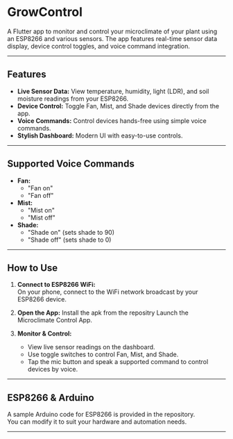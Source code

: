 # GrowControl

A Flutter app to monitor and control your microclimate of your plant using an ESP8266 and various sensors. The app features real-time sensor data display, device control toggles, and voice command integration.

---

## Features

- **Live Sensor Data:** View temperature, humidity, light (LDR), and soil moisture readings from your ESP8266.
- **Device Control:** Toggle Fan, Mist, and Shade devices directly from the app.
- **Voice Commands:** Control devices hands-free using simple voice commands.
- **Stylish Dashboard:** Modern UI with easy-to-use controls.

---

## Supported Voice Commands

- **Fan:**  
  - "Fan on"  
  - "Fan off"
- **Mist:**  
  - "Mist on"  
  - "Mist off"
- **Shade:**  
  - "Shade on" (sets shade to 90)  
  - "Shade off" (sets shade to 0)

---

## How to Use

1. **Connect to ESP8266 WiFi:**  
   On your phone, connect to the WiFi network broadcast by your ESP8266 device.

2. **Open the App:**
   Install the apk from the repositry
   Launch the Microclimate Control App.

4. **Monitor & Control:**  
   - View live sensor readings on the dashboard.
   - Use toggle switches to control Fan, Mist, and Shade.
   - Tap the mic button and speak a supported command to control devices by voice.

---

## ESP8266 & Arduino

A sample Arduino code for ESP8266 is provided in the repository.  
You can modify it to suit your hardware and automation needs.


---

##
